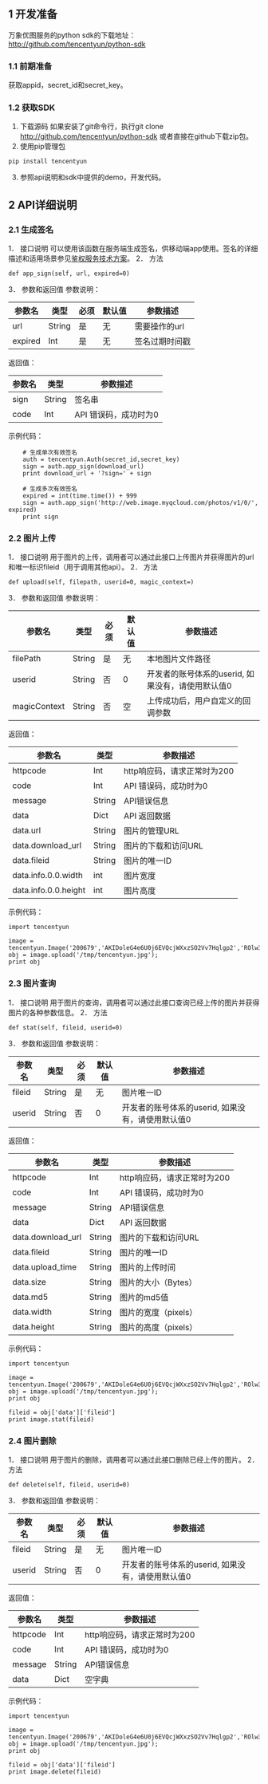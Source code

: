 ## 1	开发准备
万象优图服务的python sdk的下载地址： http://github.com/tencentyun/python-sdk
### 1.1	前期准备
获取appid，secret_id和secret_key。
### 1.2	获取SDK
1.	下载源码
如果安装了git命令行，执行git clone http://github.com/tencentyun/python-sdk
或者直接在github下载zip包。
2.	使用pip管理包

```
pip install tencentyun
```
3.	参照api说明和sdk中提供的demo，开发代码。
## 2	API详细说明
### 2.1	生成签名
1．	接口说明
可以使用该函数在服务端生成签名，供移动端app使用。签名的详细描述和适用场景参见[鉴权服务技术方案](/doc/product/275/签名与鉴权文档-V1)。
2．	方法

```
def app_sign(self, url, expired=0) 
```
3．	参数和返回值
参数说明：

参数名|	类型|	必须	|默认值	|参数描述
---------|---------|---------|---------|---------
url|	String	|是	|无	|需要操作的url
expired	|Int	|是|	无	|签名过期时间戳

返回值：

参数名|	类型|	参数描述
---------|---------|---------
sign	|String|	签名串
code	|Int|	API 错误码，成功时为0

示例代码：

```
    # 生成单次有效签名
    auth = tencentyun.Auth(secret_id,secret_key)
    sign = auth.app_sign(download_url)
    print download_url + '?sign=' + sign

    # 生成多次有效签名
    expired = int(time.time()) + 999
    sign = auth.app_sign('http://web.image.myqcloud.com/photos/v1/0/', expired)
    print sign
```
### 2.2	图片上传
1．	接口说明
用于图片的上传，调用者可以通过此接口上传图片并获得图片的url和唯一标识fileid（用于调用其他api）。
2．	方法

```
def upload(self, filepath, userid=0, magic_context=) 
```
3．	参数和返回值
参数说明：

参数名	|类型	|必须|	默认值	|参数描述
---------|---------|---------|---------|---------
filePath|	String	|是|	无	|本地图片文件路径
userid|	String	|否|	0	|开发者的账号体系的userid, 如果没有，请使用默认值0
magicContext	|String	|否|	空	|上传成功后，用户自定义的回调参数

返回值：

参数名	|类型	|参数描述
---------|---------|---------
httpcode	|Int	|http响应码，请求正常时为200
code|	Int	|API 错误码，成功时为0
message	|String	|API错误信息
data	|Dict|	API 返回数据
data.url|	String|	图片的管理URL
data.download_url	|String|	图片的下载和访问URL
data.fileid	|String	|图片的唯一ID
data.info.0.0.width|	int	|图片宽度
data.info.0.0.height	|int	|图片高度


示例代码：

```
import tencentyun

image = tencentyun.Image('200679','AKIDoleG4e6U0j6EVQcjWXxzSO2Vv7Hqlgp2','ROlw3XYdNXNnII18ATs6zd7m5mivnApa')
obj = image.upload('/tmp/tencentyun.jpg');
print obj

```
### 2.3	图片查询
1．	接口说明
用于图片的查询，调用者可以通过此接口查询已经上传的图片并获得图片的各种参数信息。
2．	方法

```
def stat(self, fileid, userid=0) 
```
3．	参数和返回值
参数说明：

参数名	|类型	|必须|	默认值	|参数描述
---------|---------|---------|---------|---------
fileid	|String|	是|	无|	图片唯一ID
userid|	String	|否	|0	|开发者的账号体系的userid, 如果没有，请使用默认值0

返回值：

参数名|	类型	|参数描述
---------|---------|---------
httpcode|	Int|	http响应码，请求正常时为200
code|	Int|	API 错误码，成功时为0
message|	String|	API错误信息
data	|Dict|	API 返回数据
data.download_url	|String	|图片的下载和访问URL
data.fileid	|String	|图片的唯一ID
data.upload_time	|String|	图片的上传时间
data.size	|String	|图片的大小（Bytes）
data.md5	|String|	图片的md5值
data.width	|String|	图片的宽度（pixels）
data.height	|String	|图片的高度（pixels）

示例代码：

```
import tencentyun

image = tencentyun.Image('200679','AKIDoleG4e6U0j6EVQcjWXxzSO2Vv7Hqlgp2','ROlw3XYdNXNnII18ATs6zd7m5mivnApa')
obj = image.upload('/tmp/tencentyun.jpg');
print obj

fileid = obj['data']['fileid']
print image.stat(fileid)
```
### 2.4	图片删除
1．	接口说明
用于图片的删除，调用者可以通过此接口删除已经上传的图片。
2．	方法

```
def delete(self, fileid, userid=0) 
```
3．	参数和返回值
参数说明：

参数名	|类型	|必须|	默认值	|参数描述
---------|---------|---------|---------|---------
fileid|	String	|是	|无	|图片唯一ID
userid|	String|	否	|0	|开发者的账号体系的userid, 如果没有，请使用默认值0

返回值：

参数名|	类型	|参数描述
---------|---------|---------
httpcode	|Int	|http响应码，请求正常时为200
code|	Int	|API 错误码，成功时为0
message|	String|	API错误信息
data	|Dict|	空字典

示例代码：

```
import tencentyun

image = tencentyun.Image('200679','AKIDoleG4e6U0j6EVQcjWXxzSO2Vv7Hqlgp2','ROlw3XYdNXNnII18ATs6zd7m5mivnApa')
obj = image.upload('/tmp/tencentyun.jpg');
print obj

fileid = obj['data']['fileid']
print image.delete(fileid)
```